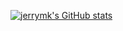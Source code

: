 [![jerrymk's GitHub stats](https://github-readme-stats.vercel.app/api?username=jrymk)](https://github.com/anuraghazra/github-readme-stats)
